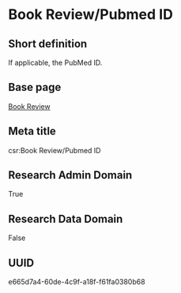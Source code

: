 # Book Review/Pubmed ID
## Short definition
If applicable, the PubMed ID.
## Base page
[Book Review](../../Objects/Book%20Review.md)
## Meta title
csr:Book Review/Pubmed ID
## Research Admin Domain
True
## Research Data Domain
False
## UUID
e665d7a4-60de-4c9f-a18f-f61fa0380b68
